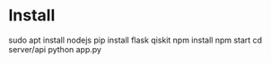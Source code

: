 # Install

sudo apt install nodejs
pip install flask qiskit
npm install
npm start
cd server/api
python app.py